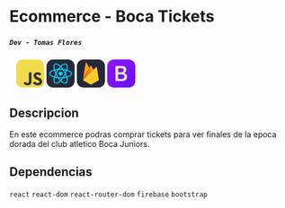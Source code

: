 # Ecommerce - Boca Tickets

##### `Dev - Tomas Flores`

<div style="margin: 12px"> 
    <img src="https://github.com/tandpfun/skill-icons/raw/main/icons/JavaScript.svg"  width="50px" "margin: 12px"/>
    <img src="https://github.com/tandpfun/skill-icons/raw/main/icons/React-Dark.svg"  width="50px" "margin: 12px"/>
    <img src="https://github.com/tandpfun/skill-icons/raw/main/icons/Firebase-Dark.svg"  width="50px" "margin: 12px"/>
    <img src="https://github.com/tandpfun/skill-icons/raw/main/icons/Bootstrap.svg"  width="50px" "margin: 12px"/>
</div>  

## Descripcion
En este ecommerce podras comprar tickets para ver finales de la epoca dorada del club atletico Boca Juniors.

## Dependencias

`react` `react-dom` `react-router-dom` `firebase`  `bootstrap` 